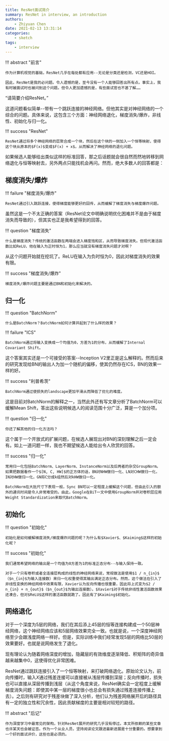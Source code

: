 ```yaml
---
title: ResNet面试简介
summary: ResNet in interview, an introduction
authors:
    - Zhiyuan Chen
date: 2021-02-13 13:31:14
categories:
    - sketch
tags:
    - interview
---
```


!!! abstract "前言"

    作为计算机视觉的基础，ResNet几乎在每处都有应用--无论是分类还是检测，VC还是HOI。

    因此，ResNet是我的必问题。令人遗憾的是，至今没有一个人能够回答出所有点。事实上，我有时被面试时也被问到这个问题。但令人更加遗憾的是，有些面试官也不甚了解……

“请简要介绍ResNet。”

这道问题看似简单--带有一个跳跃连接的神经网络。但他其实是对神经网络的一个综合的问题。具体来说，这包含三个方面：神经网络退化，梯度消失/爆炸，非线性、初始化与归一化。

!!! success "ResNet"

    ResNet通过将多个神经网络的层聚合成一个块，然后在这个块的一侧加入一个恒等映射，使得这个块从原本的$F(x)$变成$F(x) + x$，从而解决了神经网络的退化问题。

如果候选人能够给出类似这样的标准回答，那之后话题就会很自然而然地转移到网络退化与恒等映射去，另外两点只能找机会再问。然而，绝大多数人的回答都是：

## 梯度消失/爆炸

!!! failure "梯度消失/爆炸"

    ResNet通过引入跳跃连接，使得梯度能够更好的回传，从而缓解了梯度消失与梯度爆炸问题。

虽然这是一个不太正确的答案（ResNet论文中明确说明优化困难并不是由于梯度消失而导致的），但其实也正是我希望得到的回答。

!!! question "梯度消失"

    什么是梯度消失？传统的激活函数在两端会进入梯度饱和区，从而导致梯度消失。但现代激活函数比如ReLU，他在输入为正时恒为1，那么应当就没有梯度消失问题才对啊？

从这个问题开始就在挖坑了。ReLU在输入为负时恒为0，因此对梯度消失的效果有限。

!!! success "梯度消失/爆炸"

    梯度消失/爆炸问题主要是通过BN和初始化来解决的。

## 归一化

!!! question "BatchNorm"

    什么是BatchNorm？BatchNorm如何计算并起到了什么样的效果？

!!! failure "ICS"

    BatchNorm通过将输入变换成一个均值为0，方差为1的分布，从而缓解了Internal Covariant Shift。

这个答案其实还是一个可接受的答案--Inception V2里正是这么解释的。然而后来的研究发现给BN的输出人为加一个随机的偏移，使其仍然存在ICS，BN的效果一样的好。

!!! success "利普希茨"

    BatchNorm通过使损失的landscape更加平滑从而降低了优化的难度。

这是目前对BatchNorm的解释之一，当然此外还有写文章分析了BatchNorm可以缓解Mean Shift，答出这些说明候选人的阅读范围十分广泛，算是一个加分项。

!!! question "归一化"

    你还了解其他的归一化方法吗？

这个属于一个开放式的扩展问题，在候选人展现出对BN的深刻理解之后一定会有。如上一道问题一样，我也不期望候选人能给出令人欣赏的回答。

!!! success "归一化"

    常用归一化包括BatchNorm、LayerNorm、InstanceNorm以及后两者的杂交GroupNorm。如果把数据看作一个$[N, C, HW]$的正方体的话，BN对NHW做归一化、LN对CHW做归一化，IN对HW做归一化，GN将C分成k组然后对kHW做归一化。

    BatchNorm在大批尺寸下表现一般，Sync BN可以一定程度上缓解这个问题，但由此引入的额外的通讯时间是令人非常难受的。由此，Google在BiT一文中使用GroupNorm并对卷积层应用Weight Standardization来取代BatchNorm。

## 初始化

!!! question "初始化"

    初始化是如何缓解梯度消失/梯度爆炸问题的呢？为什么有$Xavier$、$Kaiming$这样的初始化呢？

!!! success "初始化"

    我们通常希望网络的输出是一个均值为0方差为1的标准正态分布--与输入保持一致。

    对于一个只有卷积或者全连接层构成的线性的神经网络来说，常规做法是使用$1 / n_{in}$（$n_{in}$为输入连接数）来归一化权重使得其输出满足正态分布。然而，这个做法在引入了非线性变换的神经网络中效果有限，Xavier认为反向传播也很重要，因此将上式变为$2 / n_{in} + n_{out}$（$n_{out}$为输出连接数）。$Xavier$对于传统非线性激活函数效果还凑合，但对$ReLU$这样的激活函数就跪了。因此有了$Kaiming$初始化。

## 网络退化

对于一个深度为5层的网络，我们在其后添上45层的恒等连接构建成一个50层神经网络，这个神经网络应该和5层网络效果完全一致。也就是说，一个深度神经网络至少会跟浅度网络一样好。但是，实际训练中我们经常发现5层的网络比50层的效果要好。也就是说网络发生了退化。

现有理论认为随着网络深度的增加，隐藏层的有效维度逐渐降低、积矩阵的奇异值越来越集中0，这使得优化非常困难。

ResNet通过跳跃连接引入了一个恒等映射，来打破网络退化。原始论文认为，前向传播时，输入$X$通过残差连接可以直接被从浅层传播到深层；反向传播时，损失也可以直接从深层传播到浅层（从这个角度来说，ResNet确实会一定程度上缓解梯度消失问题：即使其中某一层的梯度很小也总会有损失通过残差连接传播上去）。之后则有研究对于残差块做了深入分析，他们认为残差网络展开后的路径具有一定的独立性和冗余性，因此贡献梯度的主要是相对较短的路径。

!!! abstract "后记"

    作为深度学习中最常见的架构，针对ResNet展开的研究几乎没有停过。本文所依赖的某些文章也许某天也会被证否。作为一个从业人员，坚持阅读论文跟进最新进展是十分重要的。想要拿到一个好的面试评价，这些也是必须的。
